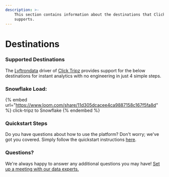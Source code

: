 ```yaml
---
description: >-
    This section contains information about the destinations that Click Tripz
    supports.
---
```


# Destinations

### Supported Destinations

The [Lyftrondata](https://www.lyftrondata.com/) driver of [Click Tripz](https://www.lyftrondata.com/integration/click-tripz/) provides support for the below destinations for instant analytics with no engineering in just 4 simple steps.

### Snowflake Load:

{% embed url="https://www.loom.com/share/11d305dcacee4ca9887158c167f5fa8d" %}
click-tripz to Snowflake
{% endembed %}

### Quickstart Steps

Do you have questions about how to use the platform? Don't worry; we've got you covered. Simply follow the quickstart instructions [here](../../../quickstart-steps.md).

### Questions? <a href="#questions" id="questions"></a>

We're always happy to answer any additional questions you may have! [Set up a meeting with our data experts.](https://www.lyftrondata.com/book-a-meeting/)
